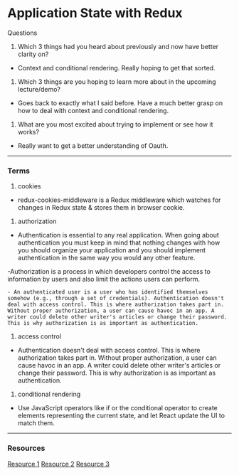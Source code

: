 
# Application State with Redux
 Questions
1. Which 3 things had you heard about previously and now have better clarity on?
  - Context and conditional rendering.  Really hoping to get that sorted. 
1. Which 3 things are you hoping to learn more about in the upcoming lecture/demo?
  - Goes back to exactly what I said before.  Have a much better grasp on how to deal with context and conditional rendering. 
1. What are you most excited about trying to implement or see how it works?
  - Really want to get a better understanding of Oauth. 

***

### Terms

1. cookies
  - redux-cookies-middleware is a Redux middleware which watches for changes in Redux state & stores them in browser cookie.
1. authorization
  - Authentication is essential to any real application. When going about authentication you must keep in mind that nothing changes with how you should organize your application and you should implement authentication in the same way you would any other feature.

  -Authorization is a process in which developers control the access to information by users and also limit the actions users can perform.

    - An authenticated user is a user who has identified themselves somehow (e.g., through a set of credentials). Authentication doesn't deal with access control. This is where authorization takes part in. Without proper authorization, a user can cause havoc in an app. A writer could delete other writer's articles or change their password. This is why authorization is as important as authentication.
1. access control
  - Authentication doesn't deal with access control. This is where authorization takes part in. Without proper authorization, a user can cause havoc in an app. A writer could delete other writer's articles or change their password. This is why authorization is as important as authentication.
1. conditional rendering
  -  Use JavaScript operators like if or the conditional operator to create elements representing the current state, and let React update the UI to match them.




*** 

### Resources 
[Resource 1](https://www.freecodecamp.org/news/understanding-redux-the-worlds-easiest-guide-to-beginning-redux-c695f45546f6/)
[Resource 2](https://medium.com/@netxm/testing-redux-reducers-with-jest-6653abbfe3e1)
[Resource 3](https://redux.js.org/) 
